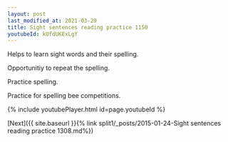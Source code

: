 ```yaml
---
layout: post
last_modified_at: 2021-03-29
title: Sight sentences reading practice 1150
youtubeId: kUfdUKExLgY
---
```

 
 
Helps to learn sight words and their spelling.

Opportunitiy to repeat the spelling. 

Practice spelling. 
 
Practice for spelling bee competitions. 
 
{% include youtubePlayer.html id=page.youtubeId %}
 
 

[Next]({{ site.baseurl }}{% link  split1/_posts/2015-01-24-Sight sentences reading practice 1308.md%})
 
